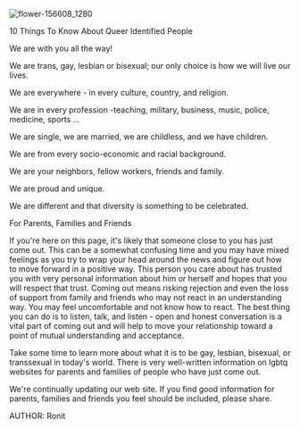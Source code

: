 ![flower-156608_1280](https://user-images.githubusercontent.com/123225727/213980519-51c0f373-2f71-4554-909a-b9092649f60c.png)
 
10 Things To Know About Queer Identified People



We are with you all the way!

We are trans, gay, lesbian or bisexual; our only choice is how we will live our lives.

We are everywhere - in every culture, country, and religion.

We are in every profession -teaching, military, business, music, police, medicine, sports ...

We are single, we are married, we are childless, and we have children.

We are from every socio-economic and racial background.

We are your neighbors, fellow workers, friends and family.


We are proud and unique.

We are different and that diversity is something to be celebrated.


For Parents, Families and Friends


If you're here on this page, it's likely that someone close to you has just come out. This can be a somewhat confusing time and you may have mixed feelings as you try to wrap your head around the news and figure out how to move forward in a positive way. This person you care about has trusted you with very personal information about him or herself and hopes that you will respect that trust. Coming out means risking rejection and even the loss of support from family and friends who may not react in an understanding way. You may feel uncomfortable and not know how to react. The best thing you can do is to listen, talk, and listen - open and honest conversation is a vital part of coming out and will help to move your relationship toward a point of mutual understanding and acceptance.

Take some time to learn more about what it is to be gay, lesbian, bisexual, or transsexual in today's world. There is very well-written information on lgbtq websites for parents and families of people who have just come out. 

We're continually updating our web site. If you find good information for parents, families and friends you feel should be included, please share.



AUTHOR: Ronit
